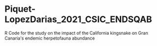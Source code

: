 # Piquet-LopezDarias_2021_CSIC_ENDSQAB
R Code for the study on the impact of the California kingsnake on Gran Canaria's endemic herpetofauna abundance
